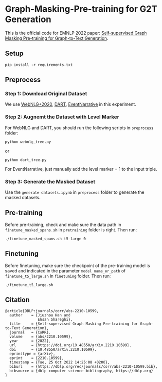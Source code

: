 # Graph-Masking-Pre-training for G2T Generation
This is the official code for EMNLP 2022 paper: [Self-supervised Graph Masking Pre-training for Graph-to-Text Generation](https://preview.aclanthology.org/emnlp-22-ingestion/2022.emnlp-main.321/).

## Setup
```
pip install -r requirements.txt
```

## Preprocess
### Step 1: Download Original Dataset
We use [WebNLG+2020](https://gitlab.com/shimorina/webnlg-dataset/tree/master/release_v3.0), [DART](https://github.com/Yale-LILY/dart), [EventNarrative](https://www.kaggle.com/datasets/acolas1/eventnarration) in this experiment.

### Step 2: Augnemt the Dataset with Level Marker
For WebNLG and DART, you should run the following scripts in `preprocess` folder:
```
python webnlg_tree.py
```
or
```
python dart_tree.py
```
For EventNarrative, just manually add the level marker = 1 to the input triple.

### Step 3: Generate the Masked Dataset
Use the `generate datasets.ipynb` in `preprocess` folder to generate the masked datasets.

## Pre-training
Before pre-training, check and make sure the data path in `finetune_masked_spans.sh` in `pretraining` folder is right. Then run:
```
./finetune_masked_spans.sh t5-large 0
```

## Finetuning
Before finetuning, make sure the checkpoint of the pre-training model is saved and indicated in the parameter `model_name_or_path` of `finetune_t5_large.sh` in `finetuning` folder. Then run:
```
./finetune_t5_large.sh
```

## Citation
```
@article{DBLP:journals/corr/abs-2210-10599,
  author    = {Jiuzhou Han and
               Ehsan Shareghi},
  title     = {Self-supervised Graph Masking Pre-training for Graph-to-Text Generation},
  journal   = {CoRR},
  volume    = {abs/2210.10599},
  year      = {2022},
  url       = {https://doi.org/10.48550/arXiv.2210.10599},
  doi       = {10.48550/arXiv.2210.10599},
  eprinttype = {arXiv},
  eprint    = {2210.10599},
  timestamp = {Tue, 25 Oct 2022 14:25:08 +0200},
  biburl    = {https://dblp.org/rec/journals/corr/abs-2210-10599.bib},
  bibsource = {dblp computer science bibliography, https://dblp.org}
}
```
